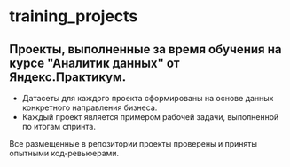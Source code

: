 # training_projects
## Проекты, выполненные за время обучения на курсе "Аналитик данных" от Яндекс.Практикум.

- Датасеты для каждого проекта сформированы на основе данных конкретного направления бизнеса.
- Каждый проект является примером рабочей задачи, выполненной по итогам спринта.

Все размещенные в репозитории проекты проверены и приняты опытными код-ревьюерами.
